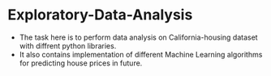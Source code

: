 # Exploratory-Data-Analysis

- The task here is to perform data analysis on California-housing dataset with diffrent python libraries. 
- It also contains implementation of different Machine Learning algorithms for predicting house prices in future. 
